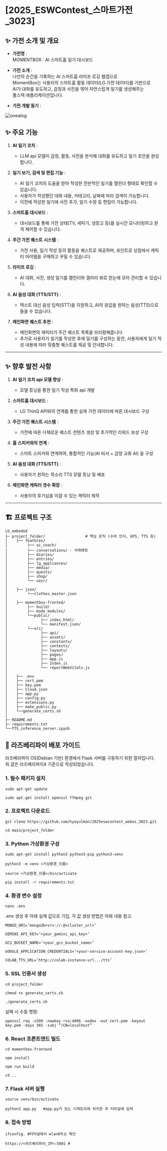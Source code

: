 # [2025_ESWContest_스마트가전_3023]

## ✨ 가전 소개 및 개요

- **가전명**  :    
MOMENTBOX : AI 스마트홈 일기 대시보드

- **가전 소개** :   
나만의 순간을 기록하는 AI 스마트홈 라이프 로깅 웹앱으로                                      
MomentBox는 사용자의 스마트홈 활동 데이터(LG 가전 데이터)를 기반으로                                
AI가 대화를 유도하고, 감정과 사진을 엮어 자연스럽게 일기를 생성해주는                                  
풀스택 애플리케이션입니다.

- **가전 개발 동기** : 

![onealog](/assets/readme/easyme.png)   

## ✨ 주요 기능

1.  **AI 일기 코치** :   
    - LLM api 모델이 감정, 활동, 사진을 분석해 대화를 유도하고 일기 초안을 완성합니다.

2. **일기 보기, 검색 및 편집 기능** :
    - AI 일기 코치의 도움을 받아 작성한 전반적인 일기를 캘린더 형태로 확인할 수 있습니다.             
    - 사용자가 작성했던 대화 내용, 카테고리, 날짜에 따라 검색이 가능합니다.
    - 이전에 작성한 일기에 사진 추가, 일기 수정 등 편집이 가능합니다.

3. **스마트홈 대시보드** :   
      - 대시보드를 통해 가전 상태(TV, 세탁기, 냉장고 등)를 실시간 모니터링하고 원격 제어할 수    있습니다. 

4. **주간 가전 퀘스트 시스템** :    
      - 가전 사용, 일기 작성 등의 활동을 퀘스트로 제공하며, 포인트로 상점에서 캐릭터 아이템을 구매하고 꾸밀 수 있습니다.

5. **라이프 로깅** :   
    - AI 대화, 사진, 생성 일기를 캘린더와 갤러리 뷰로 한눈에 모아 관리할 수 있습니다.

6. **AI 음성 대화 (TTS/STT)** :   
      - 텍스트 대신 음성 입력(STT)을 지원하고, AI의 응답을 원하는 음성(TTS)으로 들을 수 있습니다.

7. **메인화면 퀘스트 추천** : 
   - 메인화면의 캐릭터가 주간 퀘스트 목록을 브리핑해줍니다.
    - 추가로 사용자가 일기를 작성한 후에 일기를 구성하는 동안, 사용자에게 일기 작성 내용에 따라 맞춤형 퀘스트를 제공 및 안내합니다. 
---


## ✨ 향후 발전 사항
1.  **AI 일기 코치 api 모델 향상** :   
    - 모델 튜닝을 통한 일기 작성 특화 api 개발

2. **스마트홈 대시보드** :   
      - LG ThinQ API와의 연계를 통한 실제 가전 데이터에 따른 대시보드 구성 

3. **주간 가전 퀘스트 시스템** :    
      - 가전에 따른 다채로운 퀘스트 컨텐츠 생성 및 추가적인 리워드 보상 구성

4. **홈 스피커와의 연계** :   
    - 스마트 스피커와 연계하여, 통합적인 기능(AI 비서 + 감정 교류 AI) 을 구성

5. **AI 음성 대화 (TTS/STT)** :   
      - 사용자가 원하는 목소리 TTS 모델 튜닝 및 배포
6. **메인화면 캐릭터 갯수 확장** : 
   - 사용자의 호기심을 이끌 수 있는 캐릭터 제작

---

## 🏗️ 프로젝트 구조

```
LG_embeded
├─ project_folder/                  # 핵심 로직 (수어 인식, GPS, TTS 등)
│    ├── feathres/
│         ├── ai_coach/
│         ├── conversations/ - 삭제예정
│         ├── diaries/
│         ├── entries/
│         ├── lg_appliances/
│         ├── media/
│         ├── quests/
│         ├── shop/
│         └── uesr/
│ 
│    ├── json/
│         └──clothes_master.json
│
│    ├── momentbox-fronted/
│         ├── build/
│         ├── mode_modules/
│         └──public/
│               ├── index.html/
│               └── manifest.json/
│         └──src/
│               ├── api/
│               ├── assets/
│               ├── constants/
│               ├── contexts/
│               ├── layouts/
│               ├── pages/
│               ├── App.js
│               ├── Index.js
│               └── reportWebVitals.js
│
│    ├── .env
│    ├── cert.pem
│    ├── key.pem
│    ├── Cloud.json
│    ├── app.py
│    ├── config.py
│    ├── extensions.py
│    ├── make_public.py
│    └──generate_certs.sh
│
├─ README.md
├─ requirements.txt
└──TTS_inference_server.ipynb
```

## 🚀 라즈베리파이 배포 가이드

라즈베리파이 OS(Debian 기반) 환경에서 Flask 서버를 구동하기 위한 절차입니다.                    
위 글은 라즈베리파이4 기준으로 작성되었습니다.

### 1. 필수 패키지 설치

```
sudo apt-get update 

sudo apt-get install openssl ffmpeg git
```

### 2. 프로젝트 다운로드
```
git clone https://github.com/hyoyulman/2025eswcontest_webos_3023.git 

cd main/project_folder
```
### 3. Python 가상환경 구성
```
sudo apt-get install python3 python3-pip python3-venv 

python3 -m venv <가상환경_이름> 

source <가상환경_이름>/bin/activate 

pip install -r requirements.txt
```

### 4. 환경 변수 설정
```
nano .env
```
.env 생성 후 아래 실제 값으로 기입. 각 값 생성 방법은 아래 내용 참고.
```
MONGO_URI=‘mongodb+srv://:@<cluster_url>’ 

GEMINI_API_KEY=’<your_gemini_api_key>’ 

GCS_BUCKET_NAME=’<your_gcs_bucket_name>’ 

GOOGLE_APPLICATION_CREDENTIALS=’<your-service-account-key.json>’ 

COLAB_TTS_URL=’http://colab-instance-url.../tts’
```


### 5. SSL 인증서 생성
```
cd project_folder 

chmod +x generate_certs.sh 

./generate_certs.sh
```

실패 시 수동 명령:
```
openssl req -x509 -newkey rsa:4096 -nodes -out cert.pem -keyout key.pem -days 365 -subj “/CN=localhost”
```

### 6. React 프론트엔드 빌드
```
cd momentbox-frontend 

npm install 

npm run build 

cd ..
```
### 7. Flask 서버 실행
```
source venv/bin/activate 

python3 app.py   #app.py가 있는 디렉토리에 위치한 후 터미널에 입력
```

### 8. 접속 방법
```
ifconfig. #터미널에서 wlan0주소 확인

https://<라즈베리파이_IP>:5001 #
```

